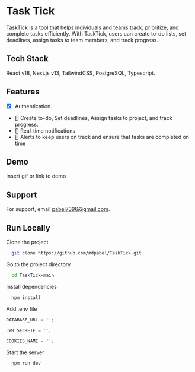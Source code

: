 # Task Tick

TaskTick is a tool that helps individuals and teams track, prioritize, and complete tasks efficiently. With TaskTick, users can create to-do lists, set deadlines, assign tasks to team members, and track progress.

## Tech Stack

React v18, Next.js v13, TailwindCSS, PostgreSQL, Typescript.

## Features

- [x] Authentication.
- [] Create to-do, Set deadlines, Assign tasks to project, and track progress.
- [] Real-time notifications
- [] Alerts to keep users on track and ensure that tasks are completed on time

## Demo

Insert gif or link to demo

## Support

For support, email pabel7396@gmail.com.

## Run Locally

Clone the project

```bash
  git clone https://github.com/mdpabel/TaskTick.git
```

Go to the project directory

```bash
  cd TaskTick-main
```

Install dependencies

```bash
  npm install
```

Add .env file

```js
DATABASE_URL = '';

JWR_SECRETE = '';

COOKIES_NAME = '';
```

Start the server

```bash
  npm run dev
```
